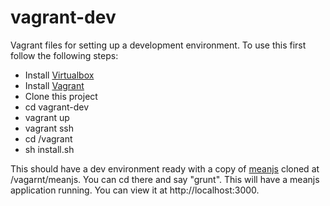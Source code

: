 # vagrant-dev
Vagrant files for setting up a development environment. To use this first follow the following steps:
- Install [Virtualbox](https://www.virtualbox.org/)  
- Install [Vagrant](https://www.vagrantup.com/)
- Clone this project
- cd vagrant-dev
- vagrant up
- vagrant ssh
- cd /vagrant
- sh install.sh

This should have a dev environment ready with a copy of [meanjs](http://www.meanjs.org) cloned at /vagarnt/meanjs. You can cd there and say "grunt". This will have a meanjs application running. You can view it at http://localhost:3000.
